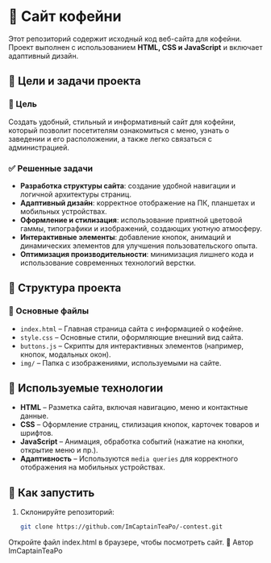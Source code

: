 # 🌿 Сайт кофейни

Этот репозиторий содержит исходный код веб-сайта для кофейни. Проект выполнен с использованием **HTML, CSS и JavaScript** и включает адаптивный дизайн.

## 🎯 Цели и задачи проекта

### 🔹 Цель
Создать удобный, стильный и информативный сайт для кофейни, который позволит посетителям ознакомиться с меню, узнать о заведении и его расположении, а также легко связаться с администрацией.

### ✅ Решенные задачи
- **Разработка структуры сайта**: создание удобной навигации и логичной архитектуры страниц.
- **Адаптивный дизайн**: корректное отображение на ПК, планшетах и мобильных устройствах.
- **Оформление и стилизация**: использование приятной цветовой гаммы, типографики и изображений, создающих уютную атмосферу.
- **Интерактивные элементы**: добавление кнопок, анимаций и динамических элементов для улучшения пользовательского опыта.
- **Оптимизация производительности**: минимизация лишнего кода и использование современных технологий верстки.

## 📂 Структура проекта

### 🔹 Основные файлы
- `index.html` – Главная страница сайта с информацией о кофейне.
- `style.css` – Основные стили, оформляющие внешний вид сайта.
- `buttons.js` – Скрипты для интерактивных элементов (например, кнопок, модальных окон).
- `img/` – Папка с изображениями, используемыми на сайте.

## 🎨 Используемые технологии

- **HTML** – Разметка сайта, включая навигацию, меню и контактные данные.
- **CSS** – Оформление страниц, стилизация кнопок, карточек товаров и шрифтов.
- **JavaScript** – Анимация, обработка событий (нажатие на кнопки, открытие меню и пр.).
- **Адаптивность** – Используются `media queries` для корректного отображения на мобильных устройствах.

## 🚀 Как запустить

1. Склонируйте репозиторий:
   ```bash
   git clone https://github.com/ImCaptainTeaPo/-contest.git
Откройте файл index.html в браузере, чтобы посмотреть сайт.
👤 Автор
ImCaptainTeaPo
